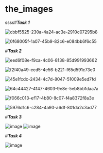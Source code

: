 # the_images

ssss#**_Task 1_**

![cbbf5525-230a-4a24-ac3e-2910c07295b8](https://github.com/varsharao2005/the_images/assets/148563974/eae7e629-377f-4fa4-9a78-3e4de7d29444)

![0f68005f-1a07-45b9-82c6-e084bb6f6c55](https://github.com/varsharao2005/the_images/assets/148563974/f0753b31-83d8-48cf-ba5d-dd125b074aac)

#**_Task 2_**


![eed6f08e-f9ca-4c06-8138-85d991993662](https://github.com/varsharao2005/the_images/assets/148563974/825d20d6-4116-4e55-926f-32f9e40a05c0)

![f2f40a49-eed5-4e56-b221-f65d591c73e0](https://github.com/varsharao2005/the_images/assets/148563974/a8b2e46f-ac88-489a-9879-6c07baef7e64)

![45e1fcdc-2434-4c7d-8047-51009e5ed7fd](https://github.com/varsharao2005/the_images/assets/148563974/d8a0af39-caa2-4485-a2d5-d18898e7bb30)

![64c44427-4147-4603-9e8e-5eb8bb1daa7a](https://github.com/varsharao2005/the_images/assets/148563974/a6385fef-cc4c-45f2-b786-1a7e45c70f21)

![f066c013-ef17-4b80-8c07-f4a8372f8a3e](https://github.com/varsharao2005/the_images/assets/148563974/a9e1b5b6-9639-4cc0-ac4b-e128ecb7fca5)

![5976d1c6-c284-4a90-a6df-801da2c3ad77](https://github.com/varsharao2005/the_images/assets/148563974/9d6ba539-d19b-4829-90b6-abad1d907dd1)


#**_Task 3_**


![image](https://github.com/varsharao2005/the_images/assets/148563974/214af485-52d7-44ec-93b7-31d1c4922472)
![image](https://github.com/varsharao2005/the_images/assets/148563974/f884e0dc-50ec-4094-be0d-f5b3875eb404)


#**_Task 4_**


![image](https://github.com/varsharao2005/the_images/assets/148563974/6f50cac1-6442-4885-8c48-a1bf5093c77e)


